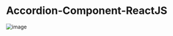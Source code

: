 # Accordion-Component-ReactJS
![image](https://user-images.githubusercontent.com/55476385/148412824-cbf5d8b0-a4da-48b4-a9e8-e610562414bd.png)
